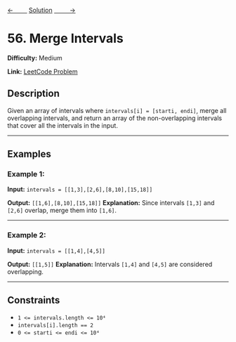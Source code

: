 [<-&nbsp;&nbsp;&nbsp;&nbsp;&nbsp;&nbsp;&nbsp;&nbsp;](../238.%20Product%20of%20Array%20Except%20Self/statement.md)
[Solution](../56.%20Merge%20Intervals/solution.js)
[&nbsp;&nbsp;&nbsp;&nbsp;&nbsp;&nbsp;&nbsp;&nbsp; ->](../54.%20Spiral%20Matrix/statement.md)

# 56. Merge Intervals

**Difficulty:** Medium

**Link:** [LeetCode Problem](https://leetcode.com/problems/merge-intervals/)

## Description

Given an array of intervals where `intervals[i] = [starti, endi]`, merge all overlapping intervals, and return an array of the non-overlapping intervals that cover all the intervals in the input.

---

## Examples

### Example 1:

**Input:**
`intervals = [[1,3],[2,6],[8,10],[15,18]]`

**Output:**
`[[1,6],[8,10],[15,18]]`
**Explanation:**
Since intervals `[1,3]` and `[2,6]` overlap, merge them into `[1,6]`.

---

### Example 2:

**Input:**
`intervals = [[1,4],[4,5]]`

**Output:**
`[[1,5]]`
**Explanation:**
Intervals `[1,4]` and `[4,5]` are considered overlapping.

---

## Constraints

- `1 <= intervals.length <= 10⁴`
- `intervals[i].length == 2`
- `0 <= starti <= endi <= 10⁴`
